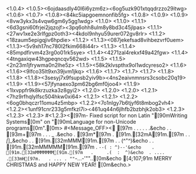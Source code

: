 <1.0.4><rf7dmqex5j6yp71a8przo><ewm7aly1xkzepu6nqatz26czp><BAT>
<1.0.5><6ojdaasdly40l6i6yzm6z><6og5uzk901xtqqdrzzo29itwg><BAT>
<1.0.6><kgyx6gzab5wlau4ncvhy4><uidvsyehtjftj8nkfeyd0bjj6><BAT>
<1.0.7><u36wsyob8bzxpj9um9wje><b7w13hacdya7ghidfsyo7s100><BAT>
<1.0.8><84kc5iapgoemnonfib5fg><takxws8qiypzwfnqmog18tzcr><BAT>
<1.0.8><dbnfx7bue2ina2nwb4het><suh2y1iv58jkasskhtjk9eokn><EXE>
<1.0.9><kwtp2a0c02ypogzjr7v4d><u8569yuviaey3n2et5nijcef5><BAT>
<1.0.9><bbhxw5y789elplzg6q5a5><8vw3ykx3s4vqw6gm6y5gg1wdg><EXE>
<1.1.0><z26zzk2xqk7vg7a98ib6c><q9x8bjatf6kduebhmec2nmr7b><BAT>
<1.1.0><dy9dcccuppxq9tsqmwmnh><xv5rgnvqoc8y96udqy5hlokl3><EXE>
<1.1.1><6d3gsni60frjei2jqzojf><3pq6ohh8ulm8y8bd3c45jlpas><BAT>
<1.1.1><27wv1xe2e3rlfgpz0oth3><4kdol9nhyu59urer072gv8rlr><EXE>
<1.1.2><18zaum5epigqjiv6hpdie><c2i2ykk8fkbynifl5lpvagfec><BAT>
<1.1.2><w7t6pu74st5i9jp1gvw7v><wtytuw8br7oc5yozv77br1ewi><EXE>
<1.1.3><nyuv04myuc09oa6jyy7qf><087jekefsad8vihbezvrf0uem><BAT>
<1.1.3><x2k7ip0q3wg1bi849z849><5v9xh17nc780l2fkim668i44r><EXE>
<1.1.3><n7z88x3qcy95yhz2kvkzv><wwp8bwslzuzo6ju2rk3sh1fqf><INSTALLER>
<1.1.4><x2fquj16d2zx1296gg1ig><85mpdfirvm4z3rg0o01rk5sye><BAT>
<1.1.4><4271zal4rekxf49a42fgw><rn37y0wri4h2vub6giu1b3btq><EXE>
<1.1.4><hacat3k0hkg0dqg88r8ij><4tngaxiqw43hgpeqncqv562wd><INSTALLER>
<1.1.5><epultal0swzfambeqp65x><kxwb6bfo60ibuu1l1tzwahs1h><BAT>
<1.1.5><2n23m1jfrywma0n2lhe5z><o7x3kv2pclqd5gay7yq09apuv><EXE>
<1.1.5><j9voiecego8pwlmrudyoj><58k2klvspthx9ol1wdcyreso2><INSTALLER>
<1.1.6><mve1s7avn5iejr6lhkk0h><o518ykdl46is7fpnofgvzmau2><BAT>
<1.1.6><9lfco35lt9xn39jvm1jkq><w15mjx4nak01a3j4ftqnsg8x6><EXE>
<1.1.6><ye3xpk3muioabtmue62zq><kokdxy984zuupd9hldyr4p2r1><INSTALLER>
<1.1.7><m09yanlvxr6aa3sj22wyv><thy14zz9yinrb9cxrcq7yet9y><BAT>
<1.1.7><o1r18jz1g4wfg6ntypi56><bq9c0x8o1bw2zxyfm98fzc7mh><EXE>
<1.1.7><hl0t2cva67vil9tufdmz6><iwa8sn6pg4m48zid7rkza6gbx><INSTALLER>
<1.1.8><yhtvbjfyvjt78go1k2gol><pejfuomi4oo6g60pvp4loovic><BAT>
<1.1.8><mek01mtefggl8zjtryzg2><e7a1z3bkz1hbd908fopud6l40><EXE>
<1.1.8><3sesyj7x9fsupsb2yiv9b><4ns2eaivnmnsrs3csobc20q19><INSTALLER>
<1.1.9><aqrf4pdi6arnlzyjlboq7><gcfn95vca3mbe8ra8jyzfao27><BAT>
<1.1.9><yzo5kkn074dobog9icuo0><57jfynaexo3pm62bg6mf0joo4><EXE>
<1.1.9><x4n4lu1udy0opmrx7cv7s><1lxvppfr9k8krzuzka3z8gyi2><INSTALLER>
<1.2.0><ldmn6ap7phojntt4l03fn><p3799it767fwme6opgb959ps3><BAT>
<1.2.0><fknmh9z8dthqyrmp8vht0><c62ro2is284b98dcyx5jjn1gw><EXE>
<1.2.0><lh797dibi0iadwpkodda0><s42uo68nfq4gj9e2hg3cwsa9p><INSTALLER>
<1.2.1><f996q2rp476rtlkclebe0><7hz9rfhqlylfsc504hkw0xi64><BAT>
<1.2.1><vj7rocydapiz3jwyzvw6l><omdml2gnlmuio7382xtaeyoob><EXE>
<1.2.1><zecfmbj8nbdtqmu4sadeo><pobdtnaw77hnwkg3mjotb1vel><INSTALLER>
<1.2.2><6og0bhqczr11omu4z5mbp><jr1o3xf67bmjsppbm8r8431ac><BAT>
<1.2.2><g6sxwocan0m9xb8rsvhri><7o1nlgy7b6tjyf6t8mbog2vh4><EXE>
<1.2.2><1unf91cnr233g5mfkzl7i><461uq44n6jlhfb2bzbhjk2ob3><INSTALLER>
<1.2.3><l9y2yut35rnzjmdxt0os5><hiqcgw6an59ilfegxw7oeb9m2><BAT>
<1.2.3><buu11zbxgc9v6xlxwdvo2><spetyu3s0bg231xo1m6xx0pq2><EXE>
<1.2.3><u5cr1upe24j7fcc06y34l><gyx1z04810acrclqyw9zjw4pv><INSTALLER>
#<LastVersion><1.2.3><[97m- Fixed script for non Latin "[90mWriting Systems[0m" on "[90mLanguage for non-Unicode programs[0m".[0m>
#<Message_OFF>< [97m .     .      .     .      .      .&echo   .       . [93m+[97m    .      .  .  _   .&echo    .  [93m*[97m  . [91m.[32mA[91m.[97m       .  .   _[_]_&echo  .    .   [91m.[32mMMM[91m.[97m   .      .   (^"^)&echo    .   . [91m.[32mMMMMM[91m.[97m      .  `--( : ^)--'&echo    .    [91m.[32mMMMMMMM[91m.[97m   .     .(  :  ^)&echo  . ....    .[33mH[97m.   . ... . ""`-...-'""..[0m&echo  [4;107;91m MERRY CHRISTMAS and HAPPY NEW YEAR! [0m&echo.>
